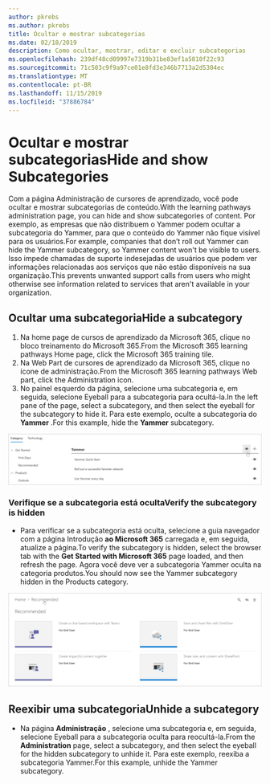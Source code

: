 ```yaml
---
author: pkrebs
ms.author: pkrebs
title: Ocultar e mostrar subcategorias
ms.date: 02/18/2019
description: Como ocultar, mostrar, editar e excluir subcategorias
ms.openlocfilehash: 239df48cd09997e7319b31be83ef1a5810f22c93
ms.sourcegitcommit: 71c503c9f9a97ce01e8fd3e346b7713a2d5304ec
ms.translationtype: MT
ms.contentlocale: pt-BR
ms.lasthandoff: 11/15/2019
ms.locfileid: "37886784"
---
```

# <a name="hide-and-show-subcategories"></a><span data-ttu-id="9dbc8-103">Ocultar e mostrar subcategorias</span><span class="sxs-lookup"><span data-stu-id="9dbc8-103">Hide and show Subcategories</span></span>

<span data-ttu-id="9dbc8-104">Com a página Administração de cursores de aprendizado, você pode ocultar e mostrar subcategorias de conteúdo.</span><span class="sxs-lookup"><span data-stu-id="9dbc8-104">With the learning pathways administration page, you can hide and show subcategories of content.</span></span> <span data-ttu-id="9dbc8-105">Por exemplo, as empresas que não distribuem o Yammer podem ocultar a subcategoria do Yammer, para que o conteúdo do Yammer não fique visível para os usuários.</span><span class="sxs-lookup"><span data-stu-id="9dbc8-105">For example, companies that don’t roll out Yammer can hide the Yammer subcategory, so Yammer content won't be visible to users.</span></span> <span data-ttu-id="9dbc8-106">Isso impede chamadas de suporte indesejadas de usuários que podem ver informações relacionadas aos serviços que não estão disponíveis na sua organização.</span><span class="sxs-lookup"><span data-stu-id="9dbc8-106">This prevents unwanted support calls from users who might otherwise see information related to services that aren't available in your organization.</span></span>

## <a name="hide-a-subcategory"></a><span data-ttu-id="9dbc8-107">Ocultar uma subcategoria</span><span class="sxs-lookup"><span data-stu-id="9dbc8-107">Hide a subcategory</span></span> 

1. <span data-ttu-id="9dbc8-108">Na home page de cursos de aprendizado da Microsoft 365, clique no bloco treinamento do Microsoft 365.</span><span class="sxs-lookup"><span data-stu-id="9dbc8-108">From the Microsoft 365 learning pathways Home page, click the Microsoft 365 training tile.</span></span>
2. <span data-ttu-id="9dbc8-109">Na Web Part de cursores de aprendizado da Microsoft 365, clique no ícone de administração.</span><span class="sxs-lookup"><span data-stu-id="9dbc8-109">From the Microsoft 365 learning pathways Web part, click the Administration icon.</span></span> 
3. <span data-ttu-id="9dbc8-110">No painel esquerdo da página, selecione uma subcategoria e, em seguida, selecione Eyeball para a subcategoria para ocultá-la.</span><span class="sxs-lookup"><span data-stu-id="9dbc8-110">In the left pane of the page, select a subcategory, and then select the eyeball for the subcategory to hide it.</span></span> <span data-ttu-id="9dbc8-111">Para este exemplo, oculte a subcategoria do **Yammer** .</span><span class="sxs-lookup"><span data-stu-id="9dbc8-111">For this example, hide the **Yammer** subcategory.</span></span>  

![CG-hidesubcat. png](media/cg-hidesubcat.png)

### <a name="verify-the-subcategory-is-hidden"></a><span data-ttu-id="9dbc8-113">Verifique se a subcategoria está oculta</span><span class="sxs-lookup"><span data-stu-id="9dbc8-113">Verify the subcategory is hidden</span></span>
- <span data-ttu-id="9dbc8-114">Para verificar se a subcategoria está oculta, selecione a guia navegador com a página Introdução **ao Microsoft 365** carregada e, em seguida, atualize a página.</span><span class="sxs-lookup"><span data-stu-id="9dbc8-114">To verify the subcategory is hidden, select the browser tab with the **Get Started with Microsoft 365** page loaded, and then refresh the page.</span></span> <span data-ttu-id="9dbc8-115">Agora você deve ver a subcategoria Yammer oculta na categoria produtos.</span><span class="sxs-lookup"><span data-stu-id="9dbc8-115">You should now see the Yammer subcategory hidden in the Products category.</span></span> 

![CG-hidesubcatrefresh. png](media/cg-hidesubcatrefresh.png)

## <a name="unhide-a-subcategory"></a><span data-ttu-id="9dbc8-117">Reexibir uma subcategoria</span><span class="sxs-lookup"><span data-stu-id="9dbc8-117">Unhide a subcategory</span></span> 

- <span data-ttu-id="9dbc8-118">Na página **Administração** , selecione uma subcategoria e, em seguida, selecione Eyeball para a subcategoria oculta para reocultá-la.</span><span class="sxs-lookup"><span data-stu-id="9dbc8-118">From the **Administration** page, select a subcategory, and then select the eyeball for the hidden subcategory to unhide it.</span></span> <span data-ttu-id="9dbc8-119">Para este exemplo, reexiba a subcategoria Yammer.</span><span class="sxs-lookup"><span data-stu-id="9dbc8-119">For this example, unhide the Yammer subcategory.</span></span>